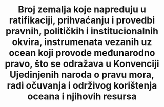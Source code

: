 ---
variable_description: null
variable_notes: null
un_designated_tier: '3'
un_custodial_agency: 'UN  DOALOS,  FAO,  UNEP,  ILO,  other  UN-Oceans  agencies'
target_id: 14.c
has_metadata: true
title: >-
  Broj zemalja koje napreduju u ratifikaciji, prihvaćanju i provedbi pravnih, političkih i institucionalnih okvira, instrumenata vezanih uz ocean koji provode međunarodno pravo, što se odražava u Konvenciji Ujedinjenih naroda o pravu mora, radi očuvanja i održivog korištenja oceana i njihovih resursa
permalink: /14-c-1/
sdg_goal: 14
layout: indicator
indicator: 14.c.1
indicator_variable: null
graph: binary
graph_type_description: null
graph_status_notes: Policy  Judgement
rationale_interpretation: >-
  Ova sveobuhvatna konvencija postavlja na jednom mjestu prava pomoraca na pristojne uvjete rada na gotovo svim aspektima njihovih radnih i životnih uvjeta, uključujući, između ostaloga, minimalnu dob, sporazume o zapošljavanju, vrijeme rada ili odmora, isplatu plaća, plaćeni godišnji odmor, repatrijaciju na kraju ugovora, medicinsku skrb na brodu, korištenje licenciranih privatnih usluga zapošljavanja i smještaja, smještaj, prehranu i ugostiteljstvo, zaštitu zdravlja i sigurnosti te sprječavanje nezgoda i postupanje s prigovorima pomoraca.  To predstavlja bitan korak ka osiguranju poštene konkurencije i ravnopravnog nadmetanja za vlasnike kvalitetnih brodova koji vijore zastave zemalja ratifikatora. S obzirom na to da ove međunarodne pravne mjere imaju za cilj unaprijediti radne i životne uvjete pomoraca, naj globalaliziranijih svjetskih radnika, broj zemalja koje su ratificirale Konvenciju o pomorskom radu (ILO Maritime Labour  Convention) daje naznaku stanja pomorskih radnika širom svijeta.
goal_meta_link: 'http://unstats.un.org/sdgs/files/metadata-compilation/Metadata-Goal-14.pdf'
goal_meta_link_page: 24
indicator_name: >-
  Broj zemalja koje napreduju u ratifikaciji, prihvaćanju i provedbi pravnih, političkih i institucionalnih okvira, instrumenata vezanih uz ocean koji provode međunarodno pravo, što se odražava u Konvenciji Ujedinjenih naroda o pravu mora, radi očuvanja i održivog korištenja oceana i njihovih resursa.
target: >-
  Unaprijediti očuvanje i održivo korištenje oceana i njihovih resursa primjenom zakona koji se odražava u Konvenciji Ujedinjenih naroda o pravu mora, kojim se osigurava pravni okvir za očuvanje i održivo korištenje oceana i njihovih resursa, kako je navedeno u stavku 158 " Budućnost koju želimo "
indicator_definition: >-
  Ovaj pokazatelj upućuje na broj zemalja koje su ratificirale Konvenciju o pomorskom radu u MOR-u iz 2006. godine. Međunarodne konvencije OOR-a su pravno obvezujući međunarodni ugovori sastavljeni od strane sastavnica ILO-a (vlada, poslodavci i radnici) i postavlja osnovna načela i prava na radu. Konvencija o pomorskom radu MOR-a (MLC) jedinstvena je, koherentna mjera koja u najvećoj mogućoj mjeri utjelovljuje sve najnovije standarde postojećih međunarodnih konvencija i preporuka o radu pomorstva, kao i temeljna načela koja se nalaze u drugim međunarodnim konvencijama o radu.
source_title: null
source_notes: null
published: true
graph_title: >-
  Has  the  US  implemented  a  national  legal  framework  in  alignment  with  existing,  relevant  international  ocean  conservation  conventions?
unit_of_measure: Annual
source_agency_staff_email: ReedAD@state.gov
source_agency_staff_name: Allison  Reed  
us_method_of_computation: >-
  The  United  States  has  ratified,  accepted  and  implemented  key  ocean-related  instruments  for  the  conservation  and  sustainable  use  of  oceans  and  their  resources,  including:  The  United  Nations  Fish  Stocks  Agreement;  relevant  regional  seas  conventions;  The  Convention  on  the  Prevention  of  Marine  Pollution  by  Dumping  of  Wastes  and  Other  Matter  1972;  The  Food  and  Agriculture  Organization  (FAO)  Agreement  on  Port  State  Measures  to  Prevent,  Deter  and  Eliminate  Illegal,  Unreported  and  Unregulated  Fishing;  numerous  conventions  establishing  Regional  Fisheries  Management  Organizations;  and  relevant  instruments  under  the  International  Maritime  Organization,  including,  for  example,  The  International  Convention  for  the  Prevention  of  Pollution  from  Ships,  the  International  Convention  on  Oil  Pollution  Preparedness,  Response  and  Co-operation,  and  The  International  Convention  on  the  Control  of  Harmful  Anti-fouling  Systems  in  Ships.
---